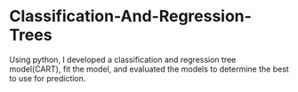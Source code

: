 # Classification-And-Regression-Trees
Using python, I developed a classification and regression tree model(CART), fit the model, and evaluated the models to determine the best to use for prediction.

